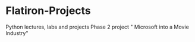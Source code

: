 # Flatiron-Projects
Python lectures, labs and projects
Phase 2 project " Microsoft into a Movie Industry"
